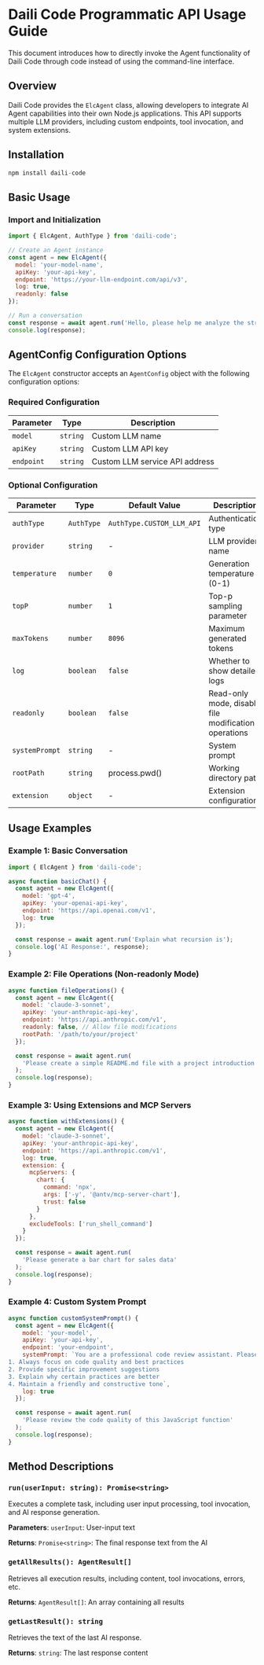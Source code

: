 # Daili Code Programmatic API Usage Guide

This document introduces how to directly invoke the Agent functionality of Daili Code through code instead of using the command-line interface.

## Overview

Daili Code provides the `ElcAgent` class, allowing developers to integrate AI Agent capabilities into their own Node.js applications. This API supports multiple LLM providers, including custom endpoints, tool invocation, and system extensions.

## Installation

```js
npm install daili-code
```

## Basic Usage

### Import and Initialization

```js
import { ElcAgent, AuthType } from 'daili-code';

// Create an Agent instance
const agent = new ElcAgent({
  model: 'your-model-name',
  apiKey: 'your-api-key',
  endpoint: 'https://your-llm-endpoint.com/api/v3',
  log: true,
  readonly: false
});

// Run a conversation
const response = await agent.run('Hello, please help me analyze the structure of this project');
console.log(response);
```


## AgentConfig Configuration Options

The `ElcAgent` constructor accepts an `AgentConfig` object with the following configuration options:

### Required Configuration

| Parameter | Type | Description |
|------|------|------|
| `model` | `string` | Custom LLM name |
| `apiKey` | `string` | Custom LLM API key |
| `endpoint` | `string` | Custom LLM service API address |

### Optional Configuration

| Parameter | Type | Default Value | Description |
|------|------|--------|------|
| `authType` | `AuthType` | `AuthType.CUSTOM_LLM_API` | Authentication type |
| `provider` | `string` | - | LLM provider name |
| `temperature` | `number` | `0` | Generation temperature (0-1) |
| `topP` | `number` | `1` | Top-p sampling parameter |
| `maxTokens` | `number` | `8096` | Maximum generated tokens |
| `log` | `boolean` | `false` | Whether to show detailed logs |
| `readonly` | `boolean` | `false` | Read-only mode, disable file modification operations |
| `systemPrompt` | `string` | - | System prompt |
| `rootPath` | `string` | process.pwd() | Working directory path |
| `extension` | `object` | - | Extension configuration |

## Usage Examples

### Example 1: Basic Conversation

```js
import { ElcAgent } from 'daili-code';

async function basicChat() {
  const agent = new ElcAgent({
    model: 'gpt-4',
    apiKey: 'your-openai-api-key',
    endpoint: 'https://api.openai.com/v1',
    log: true
  });

  const response = await agent.run('Explain what recursion is');
  console.log('AI Response:', response);
}
```

### Example 2: File Operations (Non-readonly Mode)

```js
async function fileOperations() {
  const agent = new ElcAgent({
    model: 'claude-3-sonnet',
    apiKey: 'your-anthropic-api-key',
    endpoint: 'https://api.anthropic.com/v1',
    readonly: false, // Allow file modifications
    rootPath: '/path/to/your/project'
  });

  const response = await agent.run(
    'Please create a simple README.md file with a project introduction'
  );
  console.log(response);
}
```

### Example 3: Using Extensions and MCP Servers

```js
async function withExtensions() {
  const agent = new ElcAgent({
    model: 'claude-3-sonnet',
    apiKey: 'your-anthropic-api-key',
    endpoint: 'https://api.anthropic.com/v1',
    log: true,
    extension: {
      mcpServers: {
        chart: {
          command: 'npx',
          args: ['-y', '@antv/mcp-server-chart'],
          trust: false
        }
      },
      excludeTools: ['run_shell_command']
    }
  });

  const response = await agent.run(
    'Please generate a bar chart for sales data'
  );
  console.log(response);
}
```

### Example 4: Custom System Prompt

```js
async function customSystemPrompt() {
  const agent = new ElcAgent({
    model: 'your-model',
    apiKey: 'your-api-key',
    endpoint: 'your-endpoint',
    systemPrompt: `You are a professional code review assistant. Please follow these rules:
1. Always focus on code quality and best practices
2. Provide specific improvement suggestions
3. Explain why certain practices are better
4. Maintain a friendly and constructive tone`,
    log: true
  });

  const response = await agent.run(
    'Please review the code quality of this JavaScript function'
  );
  console.log(response);
}
```

## Method Descriptions

### `run(userInput: string): Promise<string>`

Executes a complete task, including user input processing, tool invocation, and AI response generation.

**Parameters**: `userInput`: User-input text

**Returns**: `Promise<string>`: The final response text from the AI

### `getAllResults(): AgentResult[]`

Retrieves all execution results, including content, tool invocations, errors, etc.

**Returns**: `AgentResult[]`: An array containing all results

### `getLastResult(): string`

Retrieves the text of the last AI response.

**Returns**: `string`: The last response content
  